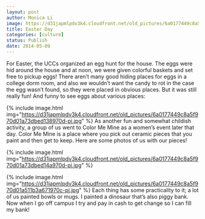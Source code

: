 ```yaml
---
layout: post
author: Monica Li
image: https://d31japmlpdv3k4.cloudfront.net/old_pictures/6a0177449c8a5f970d01a73dbed12b970d-pi.jpg
title: Easter Day 
categories: [culture]
status: Publish
date: 2014-05-09
---
```


For Easter, the UCCs organized an egg hunt for the house. The eggs were hid around the house and at noon, we were given colorful baskets and set free to pickup eggs! There aren’t many good hiding places for eggs in a college dorm room, and also we wouldn’t want the candy to rot in the case the egg wasn’t found, so they were placed in obvious places. But it was still really fun! And funny to see eggs about various places:

{% include image.html img="https://d31japmlpdv3k4.cloudfront.net/old_pictures/6a0177449c8a5f970d01a73dbed138970d-pi.jpg" %}
As another fun and somewhat childish activity, a group of us went to Color Me Mine as a women’s event later that day. Color Me Mine is a place where you pick out ceramic pieces that you paint and then get to keep. Here are some photos of us with our pieces!


{% include image.html img="https://d31japmlpdv3k4.cloudfront.net/old_pictures/6a0177449c8a5f970d01a73dbed14a970d-pi.jpg" %}

{% include image.html img="https://d31japmlpdv3k4.cloudfront.net/old_pictures/6a0177449c8a5f970d01a511b3a671970c-pi.jpg" %}
Each thing has some practicality to it; a lot of us painted bowls or mugs. I painted a dinosaur that’s also piggy bank. Now when I go off campus I try and pay in cash to get change so I can fill my bank!
